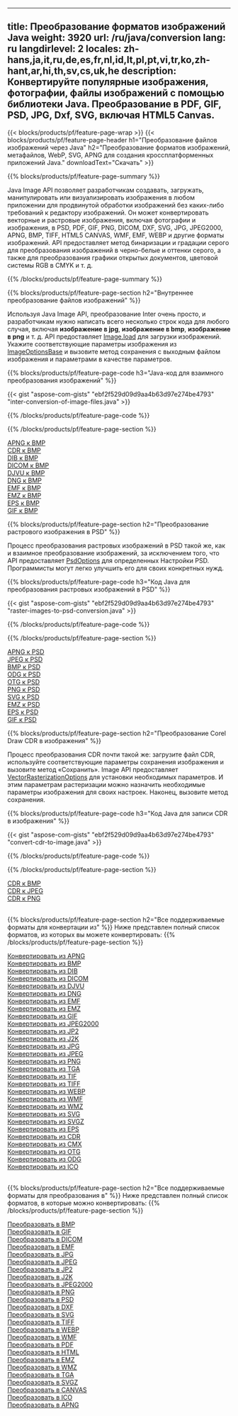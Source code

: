 ﻿
---
title: Преобразование форматов изображений Java 
weight: 3920
url: /ru/java/conversion 
lang: ru
langdirlevel: 2
locales: zh-hans,ja,it,ru,de,es,fr,nl,id,lt,pl,pt,vi,tr,ko,zh-hant,ar,hi,th,sv,cs,uk,he
description: Конвертируйте популярные изображения, фотографии, файлы изображений с помощью библиотеки Java. Преобразование в PDF, GIF, PSD, JPG, Dxf, SVG, включая HTML5 Canvas.
---

{{< blocks/products/pf/feature-page-wrap >}}
{{< blocks/products/pf/feature-page-header h1="Преобразование файлов изображений через Java" h2="Преобразование форматов изображений, метафайлов, WebP, SVG, APNG для создания кроссплатформенных приложений Java." downloadText="Скачать" >}}

{{% blocks/products/pf/feature-page-summary %}}

Java Image API позволяет разработчикам создавать, загружать, манипулировать или визуализировать изображения в любом приложении для продвинутой обработки изображений без каких-либо требований к редактору изображений. Он может конвертировать векторные и растровые изображения, включая фотографии и изображения, в PSD, PDF, GIF, PNG, DICOM, DXF, SVG, JPG, JPEG2000, APNG, BMP, TIFF, HTML5 CANVAS, WMF, EMF, WEBP и другие форматы изображений. API предоставляет метод бинаризации и градации серого для преобразования изображений в черно-белые и оттенки серого, а также для преобразования графики открытых документов, цветовой системы RGB в CMYK и т. д.

{{% /blocks/products/pf/feature-page-summary  %}}

{{% blocks/products/pf/feature-page-section  h2="Внутреннее преобразование файлов изображений" %}}

Используя Java Image API, преобразование Inter очень просто, и разработчикам нужно написать всего несколько строк кода для любого случая, включая **изображение в jpg**, **изображение в bmp**, **изображение в png** и т. д. API предоставляет [Image.load](https://apireference.aspose.com/imaging/java/com.aspose.imaging/Image#load-java.lang.String-) для загрузки изображений. Укажите соответствующие параметры изображения из [ImageOptionsBase](https://apireference.aspose.com/imaging/java/com.aspose.imaging/ImageOptionsBase) и вызовите метод сохранения с выходным файлом изображения и параметрами в качестве параметров.

{{% blocks/products/pf/feature-page-code h3="Java-код для взаимного преобразования изображений" %}}

{{< gist "aspose-com-gists" "ebf2f529d09d9aa4b63d97e274be4793" "inter-conversion-of-image-files.java" >}}

{{% /blocks/products/pf/feature-page-code  %}}

{{% /blocks/products/pf/feature-page-section %}}

<div class="container-fluid productfamilypage bg-gray">
    <div class="convertypes bg-gray agp-content section">
        <div class="container">
		<div class="row other-converters">
		   <div class="col-md-2 other-converter remove-lp remove-rp">
		      <a href="/imaging/ru/java/conversion/apng-to-bmp/">APNG к BMP</a>
		   </div>
		   <div class="col-md-2 other-converter remove-lp remove-rp">
		      <a href="/imaging/ru/java/conversion/cdr-to-bmp/">CDR к BMP</a>
		   </div>
		   <div class="col-md-2 other-converter remove-lp remove-rp">
		      <a href="/imaging/ru/java/conversion/dib-to-bmp/">DIB к BMP</a>
		   </div>
		   <div class="col-md-2 other-converter remove-lp remove-rp">
		      <a href="/imaging/ru/java/conversion/dicom-to-bmp/">DICOM к BMP</a>
		   </div>
 		   <div class="col-md-2 other-converter remove-lp remove-rp">
		      <a href="/imaging/ru/java/conversion/djvu-to-bmp/">DJVU к BMP</a>
		   </div>
		   <div class="col-md-2 other-converter remove-lp remove-rp">
		      <a href="/imaging/ru/java/conversion/dng-to-bmp/">DNG к BMP</a>
		   </div>
		   <div class="col-md-2 other-converter remove-lp remove-rp">
		      <a href="/imaging/ru/java/conversion/emf-to-bmp/">EMF к BMP</a>
		   </div>
		   <div class="col-md-2 other-converter remove-lp remove-rp">
		      <a href="/imaging/ru/java/conversion/emz-to-bmp/">EMZ к BMP</a>
		   </div>
		   <div class="col-md-2 other-converter remove-lp remove-rp">
		      <a href="/imaging/ru/java/conversion/eps-to-bmp/">EPS к BMP</a>
		   </div>
		   <div class="col-md-2 other-converter remove-lp remove-rp">
		      <a href="/imaging/ru/java/conversion/gif-to-bmp/">GIF к BMP</a>
		   </div>
		</div>
	</div>
    </div>
</div>

{{% blocks/products/pf/feature-page-section  h2="Преобразование растрового изображения в PSD" %}}

Процесс преобразования растровых изображений в PSD такой же, как и взаимное преобразование изображений, за исключением того, что API предоставляет [PsdOptions](https://apireference.aspose.com/imaging/java/com.aspose.imaging.imageoptions/PsdOptions) для определенных Настройки PSD. Программисты могут легко улучшить его для своих конкретных нужд.

{{% blocks/products/pf/feature-page-code h3="Код Java для преобразования растровых изображений в PSD" %}}

{{< gist "aspose-com-gists" "ebf2f529d09d9aa4b63d97e274be4793" "raster-images-to-psd-conversion.java" >}}

{{% /blocks/products/pf/feature-page-code  %}}

{{% /blocks/products/pf/feature-page-section %}}

<div class="container-fluid productfamilypage bg-gray">
    <div class="convertypes bg-gray agp-content section">
        <div class="container">
		<div class="row other-converters">
		   <div class="col-md-2 other-converter remove-lp remove-rp">
		      <a href="/imaging/ru/java/conversion/apng-to-PSD/">APNG к PSD</a>
		   </div>
		   <div class="col-md-2 other-converter remove-lp remove-rp">
		      <a href="/imaging/ru/java/conversion/jpeg-to-PSD/">JPEG к PSD</a>
		   </div>
		   <div class="col-md-2 other-converter remove-lp remove-rp">
		      <a href="/imaging/ru/java/conversion/bmp-to-PSD/">BMP к PSD</a>
		   </div>
		   <div class="col-md-2 other-converter remove-lp remove-rp">
		      <a href="/imaging/ru/java/conversion/odg-to-PSD/">ODG к PSD</a>
		   </div>
 		   <div class="col-md-2 other-converter remove-lp remove-rp">
		      <a href="/imaging/ru/java/conversion/otg-to-PSD/">OTG к PSD</a>
		   </div>
		   <div class="col-md-2 other-converter remove-lp remove-rp">
		      <a href="/imaging/ru/java/conversion/png-to-PSD/">PNG к PSD</a>
		   </div>
		   <div class="col-md-2 other-converter remove-lp remove-rp">
		      <a href="/imaging/ru/java/conversion/svg-to-PSD/">SVG к PSD</a>
		   </div>
		   <div class="col-md-2 other-converter remove-lp remove-rp">
		      <a href="/imaging/ru/java/conversion/emz-to-PSD/">EMZ к PSD</a>
		   </div>
		   <div class="col-md-2 other-converter remove-lp remove-rp">
		      <a href="/imaging/ru/java/conversion/eps-to-PSD/">EPS к PSD</a>
		   </div>
		   <div class="col-md-2 other-converter remove-lp remove-rp">
		      <a href="/imaging/ru/java/conversion/gif-to-PSD/">GIF к PSD</a>
		   </div>
		</div>
	</div>
    </div>
</div>

{{% blocks/products/pf/feature-page-section  h2="Преобразование Corel Draw CDR в изображения" %}}

Процесс преобразования CDR почти такой же: загрузите файл CDR, используйте соответствующие параметры сохранения изображения и вызовите метод «Сохранить». Image API предоставляет [VectorRasterizationOptions](https://apireference.aspose.com/imaging/java/com.aspose.imaging.imageoptions/vectorrasterizationoptions) для установки необходимых параметров. И этим параметрам растеризации можно назначить необходимые параметры изображения для своих настроек. Наконец, вызовите метод сохранения. 

{{% blocks/products/pf/feature-page-code h3="Код Java для записи CDR в изображения" %}}

{{< gist "aspose-com-gists" "ebf2f529d09d9aa4b63d97e274be4793" "convert-cdr-to-image.java" >}}

{{% /blocks/products/pf/feature-page-code  %}}

{{% /blocks/products/pf/feature-page-section %}}

<div class="container-fluid productfamilypage bg-gray">
    <div class="convertypes bg-gray agp-content section">
        <div class="container">
		<div class="row other-converters">
		   <div class="col-md-2 other-converter remove-lp remove-rp">
		      <a href="/imaging/ru/java/conversion/CDR-to-bmp/">CDR к BMP</a>
		   </div>
		   <div class="col-md-2 other-converter remove-lp remove-rp">
		      <a href="/imaging/ru/java/conversion/CDR-to-jpeg/">CDR к JPEG</a>
		   </div>
		   <div class="col-md-2 other-converter remove-lp remove-rp">
		      <a href="/imaging/ru/java/conversion/CDR-to-png/">CDR к PNG</a>
		   </div>		   
		</div>
	</div>
    </div>
</div>
<br/>

{{% blocks/products/pf/feature-page-section  h2="Все поддерживаемые форматы для конвертации из" %}}
Ниже представлен полный список форматов, из которых вы можете конвертировать:
{{% /blocks/products/pf/feature-page-section %}}
<div class="container-fluid productfamilypage bg-gray">
    <div class="convertypes bg-gray agp-content section">
        <div class="container">
		<div class="row other-converters">
		    <div class='col-md-2 other-converter remove-lp remove-rp'><a href="/imaging/ru/java/conversion/from/apng" >Конвертировать из APNG</a></div>
<div class='col-md-2 other-converter remove-lp remove-rp'><a href="/imaging/ru/java/conversion/from/bmp" >Конвертировать из BMP</a></div>
<div class='col-md-2 other-converter remove-lp remove-rp'><a href="/imaging/ru/java/conversion/from/dib" >Конвертировать из DIB</a></div>
<div class='col-md-2 other-converter remove-lp remove-rp'><a href="/imaging/ru/java/conversion/from/dicom" >Конвертировать из DICOM</a></div>
<div class='col-md-2 other-converter remove-lp remove-rp'><a href="/imaging/ru/java/conversion/from/djvu" >Конвертировать из DJVU</a></div>
<div class='col-md-2 other-converter remove-lp remove-rp'><a href="/imaging/ru/java/conversion/from/dng" >Конвертировать из DNG</a></div>
<div class='col-md-2 other-converter remove-lp remove-rp'><a href="/imaging/ru/java/conversion/from/emf" >Конвертировать из EMF</a></div>
<div class='col-md-2 other-converter remove-lp remove-rp'><a href="/imaging/ru/java/conversion/from/emz" >Конвертировать из EMZ</a></div>
<div class='col-md-2 other-converter remove-lp remove-rp'><a href="/imaging/ru/java/conversion/from/gif" >Конвертировать из GIF</a></div>
<div class='col-md-2 other-converter remove-lp remove-rp'><a href="/imaging/ru/java/conversion/from/jpeg2000" >Конвертировать из JPEG2000</a></div>
<div class='col-md-2 other-converter remove-lp remove-rp'><a href="/imaging/ru/java/conversion/from/jp2" >Конвертировать из JP2</a></div>
<div class='col-md-2 other-converter remove-lp remove-rp'><a href="/imaging/ru/java/conversion/from/j2k" >Конвертировать из J2K</a></div>
<div class='col-md-2 other-converter remove-lp remove-rp'><a href="/imaging/ru/java/conversion/from/jpg" >Конвертировать из JPG</a></div>
<div class='col-md-2 other-converter remove-lp remove-rp'><a href="/imaging/ru/java/conversion/from/jpeg" >Конвертировать из JPEG</a></div>
<div class='col-md-2 other-converter remove-lp remove-rp'><a href="/imaging/ru/java/conversion/from/png" >Конвертировать из PNG</a></div>
<div class='col-md-2 other-converter remove-lp remove-rp'><a href="/imaging/ru/java/conversion/from/tga" >Конвертировать из TGA</a></div>
<div class='col-md-2 other-converter remove-lp remove-rp'><a href="/imaging/ru/java/conversion/from/tif" >Конвертировать из TIF</a></div>
<div class='col-md-2 other-converter remove-lp remove-rp'><a href="/imaging/ru/java/conversion/from/tiff" >Конвертировать из TIFF</a></div>
<div class='col-md-2 other-converter remove-lp remove-rp'><a href="/imaging/ru/java/conversion/from/webp" >Конвертировать из WEBP</a></div>
<div class='col-md-2 other-converter remove-lp remove-rp'><a href="/imaging/ru/java/conversion/from/wmf" >Конвертировать из WMF</a></div>
<div class='col-md-2 other-converter remove-lp remove-rp'><a href="/imaging/ru/java/conversion/from/wmz" >Конвертировать из WMZ</a></div>
<div class='col-md-2 other-converter remove-lp remove-rp'><a href="/imaging/ru/java/conversion/from/svg" >Конвертировать из SVG</a></div>
<div class='col-md-2 other-converter remove-lp remove-rp'><a href="/imaging/ru/java/conversion/from/svgz" >Конвертировать из SVGZ</a></div>
<div class='col-md-2 other-converter remove-lp remove-rp'><a href="/imaging/ru/java/conversion/from/eps" >Конвертировать из EPS</a></div>
<div class='col-md-2 other-converter remove-lp remove-rp'><a href="/imaging/ru/java/conversion/from/cdr" >Конвертировать из CDR</a></div>
<div class='col-md-2 other-converter remove-lp remove-rp'><a href="/imaging/ru/java/conversion/from/cmx" >Конвертировать из CMX</a></div>
<div class='col-md-2 other-converter remove-lp remove-rp'><a href="/imaging/ru/java/conversion/from/otg" >Конвертировать из OTG</a></div>
<div class='col-md-2 other-converter remove-lp remove-rp'><a href="/imaging/ru/java/conversion/from/odg" >Конвертировать из ODG</a></div>
<div class='col-md-2 other-converter remove-lp remove-rp'><a href="/imaging/ru/java/conversion/from/ico" >Конвертировать из ICO</a></div>
                </div>
        </div>
    </div>
</div>
<br/>

{{% blocks/products/pf/feature-page-section  h2="Все поддерживаемые форматы для преобразования в" %}}
Ниже представлен полный список форматов, в которые можно конвертировать:
{{% /blocks/products/pf/feature-page-section %}}
<div class="container-fluid productfamilypage bg-gray">
    <div class="convertypes bg-gray agp-content section">
        <div class="container">
		<div class="row other-converters">
		    <div class='col-md-2 other-converter remove-lp remove-rp'><a href="/imaging/ru/java/conversion/to/bmp" >Преобразовать в BMP</a></div>
<div class='col-md-2 other-converter remove-lp remove-rp'><a href="/imaging/ru/java/conversion/to/gif" >Преобразовать в GIF</a></div>
<div class='col-md-2 other-converter remove-lp remove-rp'><a href="/imaging/ru/java/conversion/to/dicom" >Преобразовать в DICOM</a></div>
<div class='col-md-2 other-converter remove-lp remove-rp'><a href="/imaging/ru/java/conversion/to/emf" >Преобразовать в EMF</a></div>
<div class='col-md-2 other-converter remove-lp remove-rp'><a href="/imaging/ru/java/conversion/to/jpg" >Преобразовать в JPG</a></div>
<div class='col-md-2 other-converter remove-lp remove-rp'><a href="/imaging/ru/java/conversion/to/jpeg" >Преобразовать в JPEG</a></div>
<div class='col-md-2 other-converter remove-lp remove-rp'><a href="/imaging/ru/java/conversion/to/jp2" >Преобразовать в JP2</a></div>
<div class='col-md-2 other-converter remove-lp remove-rp'><a href="/imaging/ru/java/conversion/to/j2k" >Преобразовать в J2K</a></div>
<div class='col-md-2 other-converter remove-lp remove-rp'><a href="/imaging/ru/java/conversion/to/jpeg2000" >Преобразовать в JPEG2000</a></div>
<div class='col-md-2 other-converter remove-lp remove-rp'><a href="/imaging/ru/java/conversion/to/png" >Преобразовать в PNG</a></div>
<div class='col-md-2 other-converter remove-lp remove-rp'><a href="/imaging/ru/java/conversion/to/psd" >Преобразовать в PSD</a></div>
<div class='col-md-2 other-converter remove-lp remove-rp'><a href="/imaging/ru/java/conversion/to/dxf" >Преобразовать в DXF</a></div>
<div class='col-md-2 other-converter remove-lp remove-rp'><a href="/imaging/ru/java/conversion/to/svg" >Преобразовать в SVG</a></div>
<div class='col-md-2 other-converter remove-lp remove-rp'><a href="/imaging/ru/java/conversion/to/tiff" >Преобразовать в TIFF</a></div>
<div class='col-md-2 other-converter remove-lp remove-rp'><a href="/imaging/ru/java/conversion/to/webp" >Преобразовать в WEBP</a></div>
<div class='col-md-2 other-converter remove-lp remove-rp'><a href="/imaging/ru/java/conversion/to/wmf" >Преобразовать в WMF</a></div>
<div class='col-md-2 other-converter remove-lp remove-rp'><a href="/imaging/ru/java/conversion/to/pdf" >Преобразовать в PDF</a></div>
<div class='col-md-2 other-converter remove-lp remove-rp'><a href="/imaging/ru/java/conversion/to/html" >Преобразовать в HTML</a></div>
<div class='col-md-2 other-converter remove-lp remove-rp'><a href="/imaging/ru/java/conversion/to/emz" >Преобразовать в EMZ</a></div>
<div class='col-md-2 other-converter remove-lp remove-rp'><a href="/imaging/ru/java/conversion/to/wmz" >Преобразовать в WMZ</a></div>
<div class='col-md-2 other-converter remove-lp remove-rp'><a href="/imaging/ru/java/conversion/to/tga" >Преобразовать в TGA</a></div>
<div class='col-md-2 other-converter remove-lp remove-rp'><a href="/imaging/ru/java/conversion/to/svgz" >Преобразовать в SVGZ</a></div>
<div class='col-md-2 other-converter remove-lp remove-rp'><a href="/imaging/ru/java/conversion/to/canvas" >Преобразовать в CANVAS</a></div>
<div class='col-md-2 other-converter remove-lp remove-rp'><a href="/imaging/ru/java/conversion/to/ico" >Преобразовать в ICO</a></div>
<div class='col-md-2 other-converter remove-lp remove-rp'><a href="/imaging/ru/java/conversion/to/apng" >Преобразовать в APNG</a></div>
                </div>
        </div>
    </div>
</div>
<br/>

